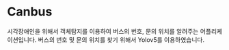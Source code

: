 # Canbus
시각장애인을 위해서 객체탐지를 이용하여 버스의 번호, 문의 위치를 알려주는 어플리케이션입니다.
버스의 번호 및 문의 위치를 찾기 위해서 Yolov5를 이용하였습니다.
